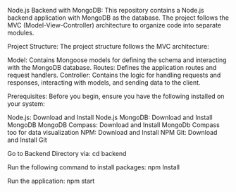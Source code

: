 Node.js Backend with MongoDB:
This repository contains a Node.js backend application with MongoDB as the database. The project follows the MVC (Model-View-Controller) architecture to organize code into separate modules.

Project Structure:
The project structure follows the MVC architecture:

Model: Contains Mongoose models for defining the schema and interacting with the MongoDB database.
Routes: Defines the application routes and request handlers.
Controller: Contains the logic for handling requests and responses, interacting with models, and sending data to the client.

Prerequisites:
Before you begin, ensure you have the following installed on your system:

Node.js: Download and Install Node.js
MongoDB: Download and Install MongoDB
MongoDB Compass: Download and Install MongoDb Compass too for  data visualization
NPM: Download and Install NPM
Git: Download and Install Git

Go to Backend Directory via:
cd backend

Run the following command to install packages:
npm Install

Run the application:
npm start
